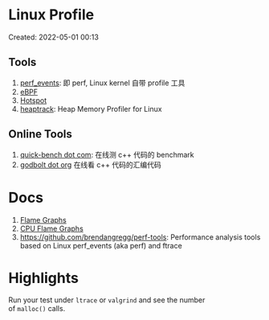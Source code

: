 # Linux Profile

Created: 2022-05-01 00:13

## Tools

1. [perf_events](../05-Notes%20Block/perf_events.md): 即 perf, Linux kernel 自带 profile 工具
2. [eBPF](../05-Notes%20Block/eBPF.md)
3. [Hotspot](../05-Notes%20Block/Hotspot.md)
4. [heaptrack](../05-Notes%20Block/heaptrack.md): Heap Memory Profiler for Linux

## Online Tools

1. [quick-bench dot com](../05-Notes%20Block/quick-bench%20dot%20com.md): 在线测 c++ 代码的 benchmark
2. [godbolt dot org](../05-Notes%20Block/godbolt%20dot%20org.md) 在线看 c++ 代码的汇编代码

# Docs

1. [Flame Graphs](../05-Notes%20Block/Flame%20Graphs.md)
2. [CPU Flame Graphs](../05-Notes%20Block/CPU%20Flame%20Graphs.md)
3. https://github.com/brendangregg/perf-tools: Performance analysis tools based on Linux perf_events (aka perf) and ftrace

# Highlights

Run your test under `ltrace` or `valgrind` and see the number of `malloc()` calls.
